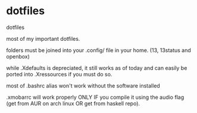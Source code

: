# dotfiles
dotfiles

most of my important dotfiles.

folders must be joined into your .config/ file in your home. (13, 13status and openbox)

while .Xdefaults is depreciated, it still works as of today and can easily be ported into .Xressources if you must do so.

most of .bashrc alias won't work without the software installed

.xmobarrc will work properly ONLY IF you compile it using the audio flag (get from AUR on arch linux OR get from haskell repo).
